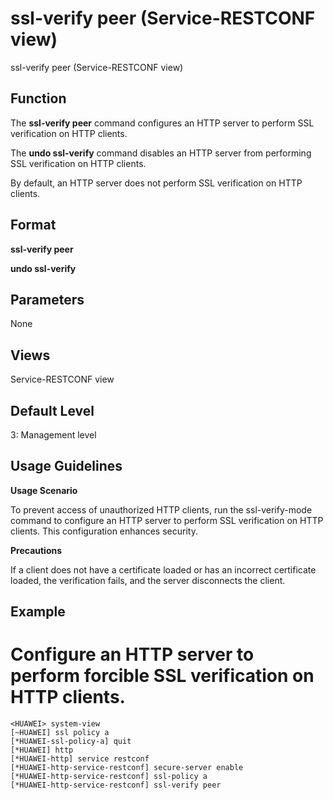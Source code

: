 ssl-verify peer (Service-RESTCONF view)
=======================================

ssl-verify peer (Service-RESTCONF view)

Function
--------



The **ssl-verify peer** command configures an HTTP server to perform SSL verification on HTTP clients.

The **undo ssl-verify** command disables an HTTP server from performing SSL verification on HTTP clients.



By default, an HTTP server does not perform SSL verification on HTTP clients.


Format
------

**ssl-verify peer**

**undo ssl-verify**


Parameters
----------

None

Views
-----

Service-RESTCONF view


Default Level
-------------

3: Management level


Usage Guidelines
----------------

**Usage Scenario**

To prevent access of unauthorized HTTP clients, run the ssl-verify-mode command to configure an HTTP server to perform SSL verification on HTTP clients. This configuration enhances security.

**Precautions**

If a client does not have a certificate loaded or has an incorrect certificate loaded, the verification fails, and the server disconnects the client.


Example
-------

# Configure an HTTP server to perform forcible SSL verification on HTTP clients.
```
<HUAWEI> system-view
[~HUAWEI] ssl policy a
[*HUAWEI-ssl-policy-a] quit
[*HUAWEI] http
[*HUAWEI-http] service restconf
[*HUAWEI-http-service-restconf] secure-server enable
[*HUAWEI-http-service-restconf] ssl-policy a
[*HUAWEI-http-service-restconf] ssl-verify peer

```